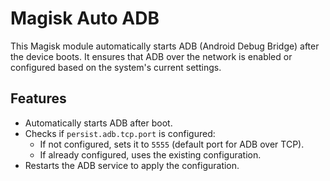 # Magisk Auto ADB

This Magisk module automatically starts ADB (Android Debug Bridge) after the device boots. It ensures that ADB over the network is enabled or configured based on the system's current settings.

## Features
- Automatically starts ADB after boot.
- Checks if `persist.adb.tcp.port` is configured:
  - If not configured, sets it to `5555` (default port for ADB over TCP).
  - If already configured, uses the existing configuration.
- Restarts the ADB service to apply the configuration.
